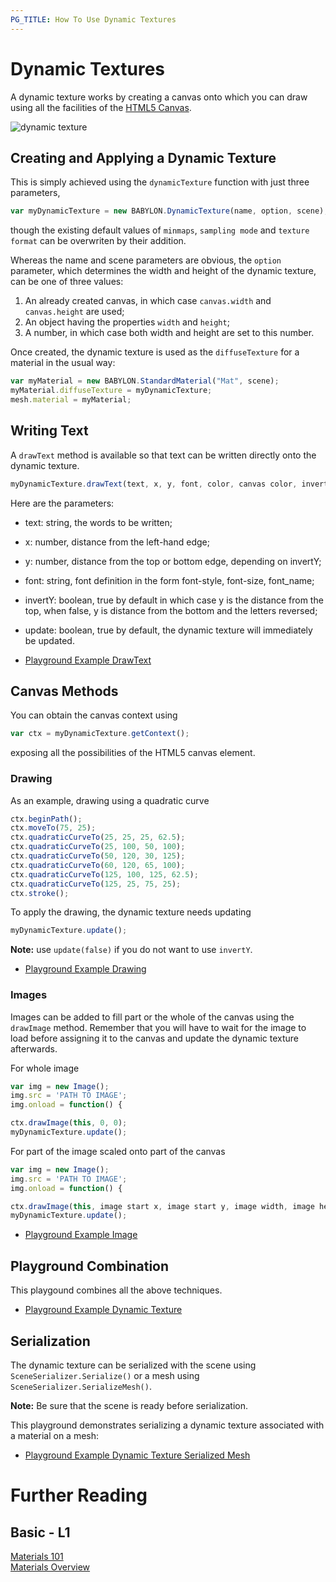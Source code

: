 ```yaml
---
PG_TITLE: How To Use Dynamic Textures
---
```


# Dynamic Textures
A dynamic texture works by creating a canvas onto which you can draw using all the facilities of the [HTML5 Canvas](https://developer.mozilla.org/en-US/docs/Web/API/Canvas_API). 

![dynamic texture](/img/how_to/dyntext.png)

## Creating and Applying a Dynamic Texture

This is simply achieved using the `dynamicTexture` function with just three parameters,

```javascript
var myDynamicTexture = new BABYLON.DynamicTexture(name, option, scene);   
```
though the existing default values of `minmaps`, `sampling mode` and `texture format` can be overwriten by their addition.

Whereas the name and scene parameters are obvious, the `option` parameter, which determines the width and height of the dynamic texture, can be one of three values:

1. An already created canvas, in which case `canvas.width` and `canvas.height` are used;
2. An object having the properties `width` and `height`;
3. A number, in which case both width and height are set to this number.

Once created, the dynamic texture is used as the `diffuseTexture` for a material in the usual way:

```javascript
var myMaterial = new BABYLON.StandardMaterial("Mat", scene);    				
myMaterial.diffuseTexture = myDynamicTexture;
mesh.material = myMaterial;
```

## Writing Text

A `drawText` method is available so that text can be written directly onto the dynamic texture.

```javascript
myDynamicTexture.drawText(text, x, y, font, color, canvas color, invertY, update);
```

Here are the parameters:
* text: string, the words to be written;
* x: number, distance from the left-hand edge;
* y: number, distance from the top or bottom edge, depending on invertY;
* font: string, font definition in the form font-style, font-size, font_name;
* invertY: boolean, true by default in which case y is the distance from the top, when false, y is distance from the bottom and the letters reversed;
* update: boolean, true by default, the dynamic texture will immediately be updated.

* [Playground Example DrawText](https://www.babylonjs-playground.com/#5ZCGRM#2)

## Canvas Methods

You can obtain the canvas context using

```javascript
var ctx = myDynamicTexture.getContext();
```
exposing all the possibilities of the HTML5 canvas element. 

### Drawing
As an example, drawing using a quadratic curve

```javascript
ctx.beginPath();
ctx.moveTo(75, 25);
ctx.quadraticCurveTo(25, 25, 25, 62.5);
ctx.quadraticCurveTo(25, 100, 50, 100);
ctx.quadraticCurveTo(50, 120, 30, 125);
ctx.quadraticCurveTo(60, 120, 65, 100);
ctx.quadraticCurveTo(125, 100, 125, 62.5);
ctx.quadraticCurveTo(125, 25, 75, 25);
ctx.stroke();
```

To apply the drawing, the dynamic texture needs updating

```javascript
myDynamicTexture.update();
```

**Note:** use `update(false)` if you do not want to use `invertY`.

* [Playground Example Drawing](https://www.babylonjs-playground.com/#5ZCGRM#3)

### Images

Images can be added to fill part or the whole of the canvas using the `drawImage` method. Remember that you will have to wait for the image to load before assigning it to the canvas and update the dynamic texture afterwards.

For whole image  
```javascript
var img = new Image();
img.src = 'PATH TO IMAGE';
img.onload = function() {

ctx.drawImage(this, 0, 0);
myDynamicTexture.update();
```

For part of the image scaled onto part of the canvas  
```javascript
var img = new Image();
img.src = 'PATH TO IMAGE';
img.onload = function() {

ctx.drawImage(this, image start x, image start y, image width, image height, canvas to x, canvas to y, destination width, destination height);
myDynamicTexture.update();
```

* [Playground Example Image](https://www.babylonjs-playground.com/#5ZCGRM#4)

## Playground Combination

This playgound combines all the above techniques.

* [Playground Example Dynamic Texture](https://www.babylonjs-playground.com/#5ZCGRM#1)

## Serialization
The dynamic texture can be serialized with the scene using `SceneSerializer.Serialize()` or a mesh using `SceneSerializer.SerializeMesh()`.  

**Note:** Be sure that the scene is ready before serialization.

This playground demonstrates serializing a dynamic texture associated with a material on a mesh:

* [Playground Example Dynamic Texture Serialized Mesh](http://playground.babylonjs.com/#FU0ES5)

# Further Reading

## Basic - L1
[Materials 101](/babylon101/Materials)  
[Materials Overview](/features/Materials)  
